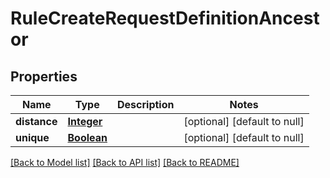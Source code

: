 # RuleCreateRequestDefinitionAncestor
## Properties

Name | Type | Description | Notes
------------ | ------------- | ------------- | -------------
**distance** | [**Integer**](integer.md) |  | [optional] [default to null]
**unique** | [**Boolean**](boolean.md) |  | [optional] [default to null]

[[Back to Model list]](../README.md#documentation-for-models) [[Back to API list]](../README.md#documentation-for-api-endpoints) [[Back to README]](../README.md)


